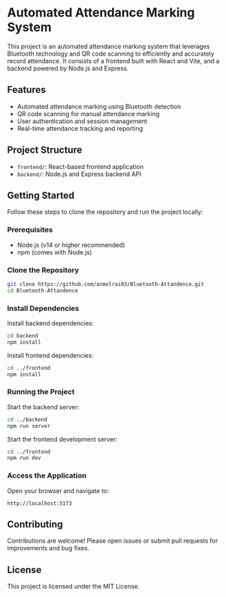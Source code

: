 # Automated Attendance Marking System

This project is an automated attendance marking system that leverages Bluetooth technology and QR code scanning to efficiently and accurately record attendance. It consists of a frontend built with React and Vite, and a backend powered by Node.js and Express.

## Features

- Automated attendance marking using Bluetooth detection
- QR code scanning for manual attendance marking
- User authentication and session management
- Real-time attendance tracking and reporting

## Project Structure

- `frontend/`: React-based frontend application
- `backend/`: Node.js and Express backend API

## Getting Started

Follow these steps to clone the repository and run the project locally:

### Prerequisites

- Node.js (v14 or higher recommended)
- npm (comes with Node.js)

### Clone the Repository

```bash
git clone https://github.com/anmolrai03/Bluetooth-Attandence.git
cd Bluetooth-Attandence
```

### Install Dependencies

Install backend dependencies:

```bash
cd backend
npm install
```

Install frontend dependencies:

```bash
cd ../frontend
npm install
```

### Running the Project

Start the backend server:

```bash
cd ../backend
npm run server
```

Start the frontend development server:

```bash
cd ../frontend
npm run dev
```

### Access the Application

Open your browser and navigate to:

```
http://localhost:5173
```

## Contributing

Contributions are welcome! Please open issues or submit pull requests for improvements and bug fixes.

## License

This project is licensed under the MIT License.
